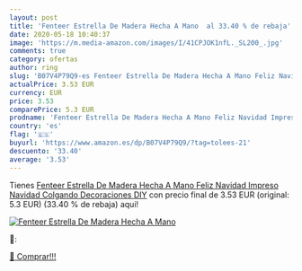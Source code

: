 ```yaml
---
layout: post
title: 'Fenteer Estrella De Madera Hecha A Mano  al 33.40 % de rebaja'
date: 2020-05-18 10:40:37
image: 'https://m.media-amazon.com/images/I/41CPJOK1nfL._SL200_.jpg'
comments: true
category: ofertas
author: ring
slug: 'B07V4P79Q9-es Fenteer Estrella De Madera Hecha A Mano Feliz Navidad Impreso Navidad Colgando Decoraciones DIY'
actualPrice: 3.53 EUR
currency: EUR
price: 3.53
comparePrice: 5.3 EUR
prodname: 'Fenteer Estrella De Madera Hecha A Mano Feliz Navidad Impreso Navidad Colgando Decoraciones DIY'
country: 'es'
flag: '🇪🇸'
buyurl: 'https://www.amazon.es/dp/B07V4P79Q9/?tag=tolees-21'
descuento: '33.40'
average: '3.53'
---
```


Tienes [Fenteer Estrella De Madera Hecha A Mano Feliz Navidad Impreso Navidad Colgando Decoraciones DIY](https://www.amazon.es/dp/B07V4P79Q9/?tag=tolees-21) con precio final de  3.53 EUR (original: 5.3 EUR) (33.40 %  de rebaja) aqui!

[![Fenteer Estrella De Madera Hecha A Mano ](https://m.media-amazon.com/images/I/41CPJOK1nfL._SL200_.jpg)](https://www.amazon.es/dp/B07V4P79Q9/?tag=tolees-21)

🔎:


[🛒 Comprar!!!](https://www.amazon.es/dp/B07V4P79Q9/?tag=tolees-21)
